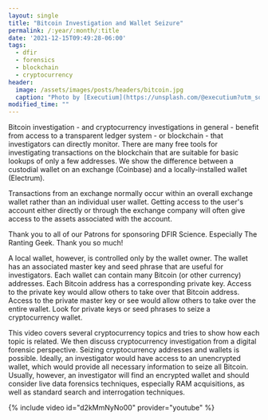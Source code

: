 ```yaml
---
layout: single
title: "Bitcoin Investigation and Wallet Seizure"
permalink: /:year/:month/:title
date: '2021-12-15T09:49:28-06:00'
tags:
  - dfir
  - forensics
  - blockchain
  - cryptocurrency
header:
  image: /assets/images/posts/headers/bitcoin.jpg
  caption: "Photo by [Executium](https://unsplash.com/@executium?utm_source=unsplash&utm_medium=referral&utm_content=creditCopyText) on [Unsplash](https://unsplash.com/s/photos/fast?utm_source=unsplash&utm_medium=referral&utm_content=creditCopyText)"
modified_time: ""
---
```


Bitcoin investigation - and cryptocurrency investigations in general - benefit from access to a transparent ledger system - or blockchain - that investigators can directly monitor. There are many free tools for investigating transactions on the blockchain that are suitable for basic lookups of only a few addresses. We show the difference between a custodial wallet on an exchange (Coinbase) and a locally-installed wallet (Electrum).

Transactions from an exchange normally occur within an overall exchange wallet rather than an individual user wallet. Getting access to the user's account either directly or through the exchange company will often give access to the assets associated with the account.

Thank you to all of our Patrons for sponsoring DFIR Science.
Especially The Ranting Geek. Thank you so much!

A local wallet, however, is controlled only by the wallet owner. The wallet has an associated master key and seed phrase that are useful for investigators. Each wallet can contain many Bitcoin (or other currency) addresses. Each Bitcoin address has a corresponding private key. Access to the private key would allow others to take over that Bitcoin address. Access to the private master key or see would allow others to take over the entire wallet. Look for private keys or seed phrases to seize a cryptocurrency wallet.

This video covers several cryptocurrency topics and tries to show how each topic is related. We then discuss cryptocurrency investigation from a digital forensic perspective. Seizing cryptocurrency addresses and wallets is possible. Ideally, an investigator would have access to an unencrypted wallet, which would provide all necessary information to seize all Bitcoin. Usually, however, an investigator will find an encrypted wallet and should consider live data forensics techniques, especially RAM acquisitions, as well as standard search and interrogation techniques.

{% include video id="d2kMmNyNo00" provider="youtube" %}